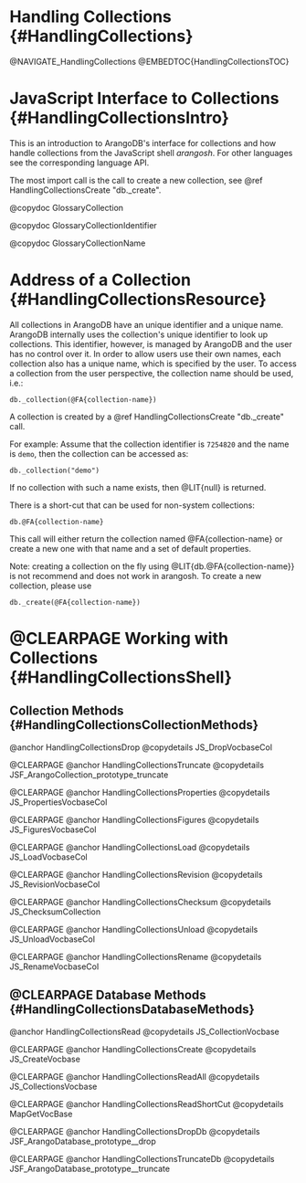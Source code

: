 Handling Collections {#HandlingCollections}
===========================================

@NAVIGATE_HandlingCollections
@EMBEDTOC{HandlingCollectionsTOC}

JavaScript Interface to Collections {#HandlingCollectionsIntro}
===============================================================

This is an introduction to ArangoDB's interface for collections and how handle
collections from the JavaScript shell _arangosh_. For other languages see the
corresponding language API.

The most import call is the call to create a new collection, see
@ref HandlingCollectionsCreate "db._create".

@copydoc GlossaryCollection

@copydoc GlossaryCollectionIdentifier

@copydoc GlossaryCollectionName

Address of a Collection {#HandlingCollectionsResource}
======================================================

All collections in ArangoDB have an unique identifier and a unique
name. ArangoDB internally uses the collection's unique identifier to look up
collections. This identifier, however, is managed by ArangoDB and the user has
no control over it. In order to allow users use their own names, each collection
also has a unique name, which is specified by the user.  To access a collection
from the user perspective, the collection name should be used, i.e.:

    db._collection(@FA{collection-name})

A collection is created by a @ref HandlingCollectionsCreate "db._create" call.

For example: Assume that the collection identifier is `7254820` and the name is
`demo`, then the collection can be accessed as:

    db._collection("demo")

If no collection with such a name exists, then @LIT{null} is returned.

There is a short-cut that can be used for non-system collections:

    db.@FA{collection-name}

This call will either return the collection named @FA{collection-name} or create
a new one with that name and a set of default properties.

Note: creating a collection on the fly using @LIT{db.@FA{collection-name}} is
not recommend and does not work in arangosh. To create a new collection, please
use

    db._create(@FA{collection-name})

@CLEARPAGE
Working with Collections {#HandlingCollectionsShell}
====================================================

Collection Methods {#HandlingCollectionsCollectionMethods}
----------------------------------------------------------

@anchor HandlingCollectionsDrop
@copydetails JS_DropVocbaseCol

@CLEARPAGE
@anchor HandlingCollectionsTruncate
@copydetails JSF_ArangoCollection_prototype_truncate

@CLEARPAGE
@anchor HandlingCollectionsProperties
@copydetails JS_PropertiesVocbaseCol

@CLEARPAGE
@anchor HandlingCollectionsFigures
@copydetails JS_FiguresVocbaseCol

@CLEARPAGE
@anchor HandlingCollectionsLoad
@copydetails JS_LoadVocbaseCol

@CLEARPAGE
@anchor HandlingCollectionsRevision
@copydetails JS_RevisionVocbaseCol

@CLEARPAGE
@anchor HandlingCollectionsChecksum
@copydetails JS_ChecksumCollection

@CLEARPAGE
@anchor HandlingCollectionsUnload
@copydetails JS_UnloadVocbaseCol

@CLEARPAGE
@anchor HandlingCollectionsRename
@copydetails JS_RenameVocbaseCol

@CLEARPAGE
Database Methods {#HandlingCollectionsDatabaseMethods}
------------------------------------------------------

@anchor HandlingCollectionsRead
@copydetails JS_CollectionVocbase

@CLEARPAGE
@anchor HandlingCollectionsCreate
@copydetails JS_CreateVocbase

@CLEARPAGE
@anchor HandlingCollectionsReadAll
@copydetails JS_CollectionsVocbase

@CLEARPAGE
@anchor HandlingCollectionsReadShortCut
@copydetails MapGetVocBase

@CLEARPAGE
@anchor HandlingCollectionsDropDb
@copydetails JSF_ArangoDatabase_prototype__drop

@CLEARPAGE
@anchor HandlingCollectionsTruncateDb
@copydetails JSF_ArangoDatabase_prototype__truncate
